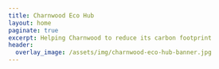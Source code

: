 ```yaml
---
title: Charnwood Eco Hub
layout: home
paginate: true
excerpt: Helping Charnwood to reduce its carbon footprint
header:
  overlay_image: /assets/img/charnwood-eco-hub-banner.jpg
---
```


